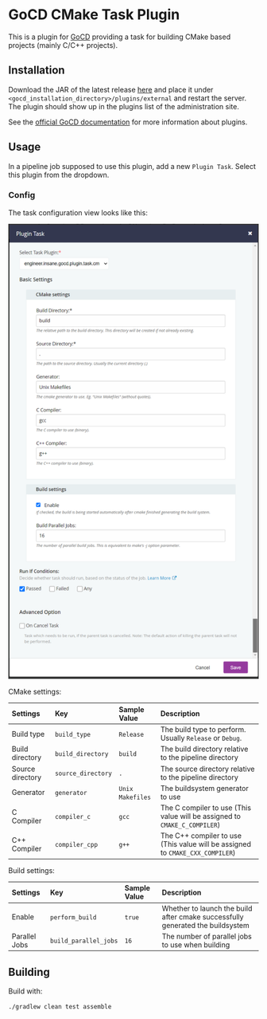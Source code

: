 # GoCD CMake Task Plugin

This is a plugin for [GoCD](https://gocd.org) providing a task for building CMake based projects (mainly C/C++ projects).

## Installation
Download the JAR of the latest release [here](https://github.com/Tectu/gocd-cmake-task/releases) and place it under `<gocd_installation_directory>/plugins/external` and restart the server. The plugin
should show up in the plugins list of the administration site.

See the [official GoCD documentation](https://docs.gocd.org/current/extension_points/plugin_user_guide.html#installing-and-uninstalling-of-plugins) for more information about plugins.

## Usage
In a pipeline job supposed to use this plugin, add a new `Plugin Task`. Select this plugin from the dropdown.

### Config
The task configuration view looks like this:

![Task Configuration View](docs/screenshots/task_config_01.png)

CMake settings:

| Settings | Key | Sample Value | Description |
| :--- | :--- | :--- | :--- |
| Build type | `build_type` | `Release` | The build type to perform. Usually `Release` or `Debug`. |
| Build directory | `build_directory` | `build` | The build directory relative to the pipeline directory |
| Source directory | `source_directory` | `.` | The source directory relative to the pipeline directory |
| Generator | `generator` | `Unix Makefiles` | The buildsystem generator to use |
| C Compiler | `compiler_c` | `gcc` | The C compiler to use (This value will be assigned to `CMAKE_C_COMPILER`) |
| C++ Compiler | `compiler_cpp` | `g++` | The C++ compiler to use (This value will be assigned to `CMAKE_CXX_COMPILER`) |

Build settings:

| Settings | Key | Sample Value | Description |
| :--- | :--- | :--- | :--- |
| Enable | `perform_build` | `true` | Whether to launch the build after cmake successfully generated the buildsystem |
| Parallel Jobs | `build_parallel_jobs` | `16` | The number of parallel jobs to use when building |

## Building
Build with:
```shell script
./gradlew clean test assemble
```
